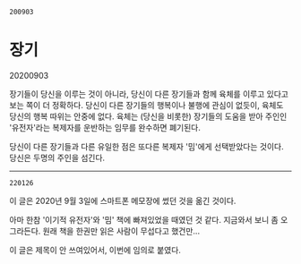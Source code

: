 `200903`

# 장기

20200903

장기들이 당신을 이루는 것이 아니라, 당신이 다른 장기들과 함께 육체를 이루고 있다고 보는 쪽이 더 정확하다.
당신이 다른 장기들의 행복이나 불행에 관심이 없듯이, 육체도 당신의 행복 따위는 안중에 없다.
육체는 (당신을 비롯한) 장기들의 도움을 받아 주인인 '유전자'라는 복제자를 운반하는 임무를 완수하면 폐기된다.

당신이 다른 장기들과 다른 유일한 점은 또다른 복제자 '밈'에게 선택받았다는 것이다.
당신은 두명의 주인을 섬긴다.

---

`220126`

이 글은 2020년 9월 3일에 스마트폰 메모장에 썼던 것을 옮긴 것이다.

아마 한참 '이기적 유전자'와 '밈' 책에 빠져있었을 때였던 것 같다.
지금와서 보니 좀 오그라든다.
원래 책을 한권만 읽은 사람이 무섭다고 했건만...

이 글은 제목이 안 쓰여있어서, 이번에 임의로 붙였다.